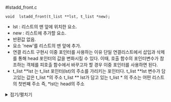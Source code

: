#lstadd_front.c
```
void  lstadd_front(t_list **lst, t_list *new);
```
- lst : 리스트의 맨 앞에 위치한 요소.
- new : 리스트에 추가할 요소.
- 반환값 없음.
- 요소 'new'를 리스트의 맨 앞에 추가.
- 연결 리스트 구현시 이중 포인터를 사용하는 이유
  단일 연결리스트에서 삽입과 삭제를 통해 head 포인터의 값을 변화시킬 수 있다.
  이때, 호출 함수의 포인터변수가 참조하는 객체를 피호출 함수에서 바꾸고자 할 경우 이중 포인터를 사용하면 된다.
- t_list **lst 는 t_list 포인터(lst)의 주소를 가리키는 포인터다.
  t_list **lst 변수가 담고있는 값은 t_list *의 주소
  t_list ** lst가 담고 있는 t_list * 의 주소는 어떤 리스트의 첫번째 주소
  즉, *lst는 head의 주소

<details markdown="1">
<summary>접기/펼치기</summary>
<!--summary 아래 빈칸 공백 두고 내용을 적는공간-->

```
void	ft_lstadd_front(t_list **lst, t_list *new)  
{
	if (lst == NULL || new == NULL)
		return ;
	new -> next = *lst; // 원래 첫번째 노드를 가리킨다. 
	*lst = new; // *lst는 리스트의 첫번째 노드를 가리키는 포인터. 따라서 *lst = new new가 첫번째 노드.
}
```
</details>
